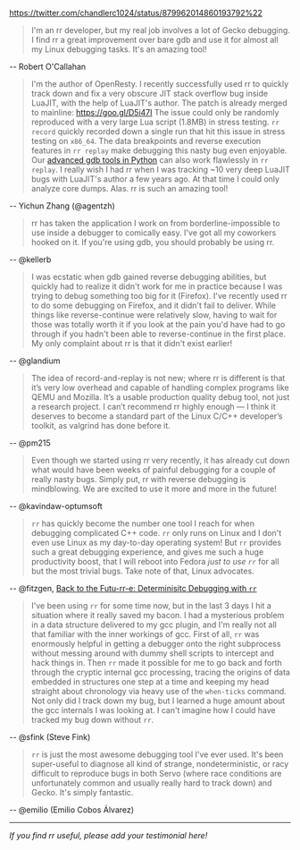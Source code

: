 https://twitter.com/chandlerc1024/status/879962014860193792%22

> I'm an rr developer, but my real job involves a lot of Gecko debugging. I find rr a great improvement over bare gdb and use it for almost all my Linux debugging tasks. It's an amazing tool!

  -- Robert O'Callahan

> I'm the author of OpenResty. I recently successfully used rr to quickly track down and fix a very obscure JIT stack overflow bug inside LuaJIT, with the help of LuaJIT's author. The patch is already merged to mainline: https://goo.gl/D5i47I The issue could only be randomly reproduced with a very large Lua script (1.8MB) in stress testing. `rr record` quickly recorded down a single run that hit this issue in stress testing on `x86_64`. The data breakpoints and reverse execution features in `rr replay` make debugging this nasty bug even enjoyable. Our [advanced gdb tools in Python](https://github.com/openresty/openresty-gdb-utils#readme) can also work flawlessly in `rr replay`. I really wish I had rr when I was tracking ~10 very deep LuaJIT bugs with LuaJIT's author a few years ago. At that time I could only analyze core dumps. Alas. rr is such an amazing tool!

  -- Yichun Zhang (@agentzh)

> rr has taken the application I work on from borderline-impossible to use inside a debugger to comically easy. I've got all my coworkers hooked on it. If you're using gdb, you should probably be using rr.

  -- @kellerb

> I was ecstatic when gdb gained reverse debugging abilities, but quickly had to realize it didn't work for me in practice because I was trying to debug something too big for it (Firefox). I've recently used rr to do some debugging on Firefox, and it didn't fail to deliver.
> While things like reverse-continue were relatively slow, having to wait for those was totally worth it if you look at the pain you'd have had to go through if you hadn't been able to reverse-continue in the first place.
> My only complaint about rr is that it didn't exist earlier!

  -- @glandium

> The idea of record-and-replay is not new; where rr is different is that it’s very low overhead and capable of handling complex programs like QEMU and Mozilla. It’s a usable production quality debug tool, not just a research project. I can’t recommend rr highly enough — I think it deserves to become a standard part of the Linux C/C++ developer’s toolkit, as valgrind has done before it.

  -- @pm215

> Even though we started using rr very recently, it has already cut down what would have been weeks of painful debugging for a couple of really nasty bugs.  Simply put, rr with reverse debugging is mindblowing.  We are excited to use it more and more in the future!

  -- @kavindaw-optumsoft

> `rr` has quickly become the number one tool I reach for when debugging complicated C++ code. `rr` only runs on Linux and I don't even use Linux as my day-to-day operating system! But `rr` provides such a great debugging experience, and gives me such a huge productivity boost, that I will reboot into Fedora *just to use `rr`* for all but the most trivial bugs. Take note of that, Linux advocates.

  -- @fitzgen, [Back to the Futu-rr-e: Determinisitc Debugging with `rr`](http://fitzgeraldnick.com/weblog/64/)

> I've been using `rr` for some time now, but in the last 3 days I hit a situation where it really saved my bacon. I had a mysterious problem in a data structure delivered to my gcc plugin, and I'm really not all that familiar with the inner workings of gcc. First of all, `rr` was enormously helpful in getting a debugger onto the right subprocess without messing around with dummy shell scripts to intercept and hack things in. Then `rr` made it possible for me to go back and forth through the cryptic internal gcc processing, tracing the origins of data embedded in structures one step at a time and keeping my head straight about chronology via heavy use of the `when-ticks` command. Not only did I track down my bug, but I learned a huge amount about the gcc internals I was looking at. I can't imagine how I could have tracked my bug down without `rr`.

  -- @sfink (Steve Fink)

> `rr` is just the most awesome debugging tool I've ever used. It's been super-useful to diagnose all kind of strange, nondeterministic, or racy difficult to reproduce bugs in both Servo (where race conditions are unfortunately common and usually really hard to track down) and Gecko. It's simply fantastic.

  -- @emilio (Emilio Cobos Álvarez)

***
_If you find rr useful, please add your testimonial here!_